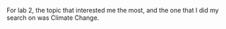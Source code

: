 For lab 2, the topic that interested me the most, and the one that I did my search on was Climate Change. 